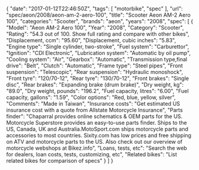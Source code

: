 {
    "date": "2017-01-12T22:46:50Z",
    "tags": [
        "motorbike",
        "spec"
    ],
    "url": "spec\/aeon\/2008\/aeon-am-2-aero-100",
    "title": "Scooter Aeon AM-2 Aero 100",
    "categories": "Scooter",
    "brands": "aeon",
    "years": "2008",
    "spec": [
        {
            "Model": "Aeon AM-2 Aero 100",
            "Year": "2008",
            "Category": "Scooter",
            "Rating": "54.3 out of 100. Show full rating and compare with other bikes",
            "Displacement, ccm": "95.60",
            "Displacement, cubic inches": "5.83",
            "Engine type": "Single cylinder, two-stroke",
            "Fuel system": "Carburettor",
            "Ignition": "CDI Electronic",
            "Lubrication system": "Automatic by oil pump",
            "Cooling system": "Air",
            "Gearbox": "Automatic",
            "Transmission type,final drive": "Belt",
            "Clutch": "Automatic",
            "Frame type": "Steel pipes",
            "Front suspension": "Telescopic",
            "Rear suspension": "Hydraulic monoshock",
            "Front tyre": "120\/70-12",
            "Rear tyre": "130\/70-12",
            "Front brakes": "Single disc",
            "Rear brakes": "Expanding brake (drum brake)",
            "Dry weight, kg": "89.0",
            "Dry weight, pounds": "196.2",
            "Fuel capacity, litres": "6.00",
            "Fuel capacity, gallons": "1.59",
            "Color options": "Red, blue, yellow, silver",
            "Comments": "Made in Taiwan",
            "Insurance costs": "Get estimated US insurance cost with a quote from Allstate Motorcycle Insurance",
            "Parts finder": "Chaparral provides online schematics & OEM parts for the US.   Motorcycle Superstore provides an easy-to-use parts finder. Ships to the US, Canada, UK and Australia.MotoSport.com ships motorcycle parts and accessories to most countries.    Sixity.com has low prices and free shipping on ATV and motorcycle parts to the US. Also check out our overview of motorcycle webshops at Bikez.info",
            "Loans, tests, etc": "Search the web for dealers, loan costs, tests, customizing, etc",
            "Related bikes": "List related bikes for comparison of specs"
        }
    ]
}